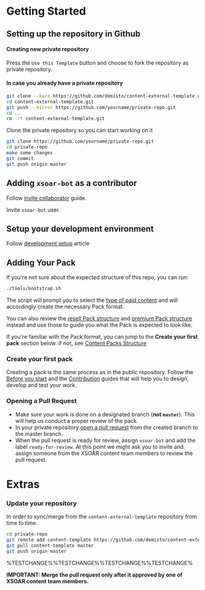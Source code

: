 # Getting Started

## Setting up the repository in Github
#### Creating new private repository

Press the `Use this Template` button and choose to fork the repository as private repository.

#### In case you already have a private repository

```bash
git clone --bare https://github.com/demisto/content-external-template.git
cd content-external-template.git
git push --mirror https://github.com/yourname/private-repo.git
cd ..
rm -rf content-external-template.git
```

Clone the private repository so you can start working on it

```bash
git clone https://github.com/yourname/private-repo.git
cd private-repo
make some changes
git commit
git push origin master
```

## Adding `xsoar-bot` as a contributor

Follow [invite collaborator](https://docs.github.com/en/github/setting-up-and-managing-your-github-user-account/inviting-collaborators-to-a-personal-repository) guide.  

Invite `xsoar-bot` user.

## Setup your development environment

Follow [development setup](https://xsoar.pan.dev/docs/integrations/dev-setup) article

## Adding Your Pack

If you're not sure about the expected structure of this repo, you can run:

```bash
./tools/bootstrap.sh
```

The script will prompt you to select the [type of paid content](https://xsoar.pan.dev/docs/partners/premium-packs#what-can-be-in-a-premium-pack) and will accordingly create the necessary Pack format.


You can also review the [resell Pack structure](https://github.com/demisto/content-helloworld-premium/tree/master/Packs/HelloWorldPremium-Resell) and [premium Pack structure](https://github.com/demisto/content-helloworld-premium/tree/master/Packs/HelloWorldPremium) instead and use those to guide you what the Pack is expected to look like.


If you're familiar with the Pack format, you can jump to the **Create your first pack** section below. If not, see [Content Packs Structure](https://xsoar.pan.dev/docs/packs/packs-format)

### Create your first pack

Creating a pack is the same process as in the public repository. Follow the [Before you start](https://xsoar.pan.dev/docs/concepts/getting-started-guide#before-you-start-developing) and the [Contribution](https://xsoar.pan.dev/docs/contributing/contributing) guides that will help you to design, develop and test your work.

### Opening a Pull Request

- Make sure your work is done on a designated branch (**not `master`**). This will help us conduct a proper review of the pack.
- In your private repository [open a pull request](https://help.github.com/articles/creating-a-pull-request-from-a-fork/) from the created branch to the master branch.
- When the pull request is ready for review, assign `xsoar-bot` and add the label `ready-for-review`. At this point we might ask you to invite and assign someone from the XSOAR content team members to review the pull request.

# Extras

### Update your repository

In order to sync/merge from the `content-external-template` repository from time to time.

```bash
cd private-repo
git remote add content-template https://github.com/demisto/content-external-template.git
git pull content-template master
git push origin master
```

%TESTCHANGE%%TESTCHANGE%%TESTCHANGE%%TESTCHANGE%

**IMPORTANT: Merge the pull request only after it approved by one of XSOAR content team members.**
